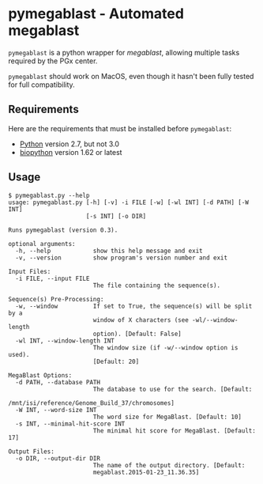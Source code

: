 # pymegablast - Automated megablast #

`pymegablast` is a python wrapper for *megablast*, allowing multiple tasks
required by the PGx center.

`pymegablast` should work on MacOS, even though it hasn't been fully tested for
full compatibility.


## Requirements ##

Here are the requirements that must be installed before `pymegablast`:

* [Python](http://python.org/) version 2.7, but not 3.0
* [biopython](http://biopython.org/wiki/Main_Page) version 1.62 or latest


## Usage ##

```console
$ pymegablast.py --help
usage: pymegablast.py [-h] [-v] -i FILE [-w] [-wl INT] [-d PATH] [-W INT]
                      [-s INT] [-o DIR]

Runs pymegablast (version 0.3).

optional arguments:
  -h, --help            show this help message and exit
  -v, --version         show program's version number and exit

Input Files:
  -i FILE, --input FILE
                        The file containing the sequence(s).

Sequence(s) Pre-Processing:
  -w, --window          If set to True, the sequence(s) will be split by a
                        window of X characters (see -wl/--window-length
                        option). [Default: False]
  -wl INT, --window-length INT
                        The window size (if -w/--window option is used).
                        [Default: 20]

MegaBlast Options:
  -d PATH, --database PATH
                        The database to use for the search. [Default:
                        /mnt/isi/reference/Genome_Build_37/chromosomes]
  -W INT, --word-size INT
                        The word size for MegaBlast. [Default: 10]
  -s INT, --minimal-hit-score INT
                        The minimal hit score for MegaBlast. [Default: 17]

Output Files:
  -o DIR, --output-dir DIR
                        The name of the output directory. [Default:
                        megablast.2015-01-23_11.36.35]
```

